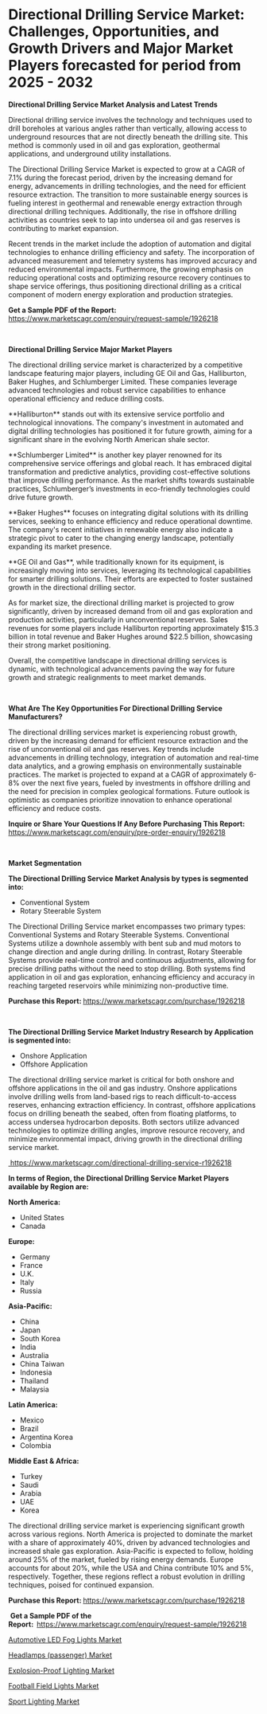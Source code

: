 <p><h1>Directional Drilling Service Market: Challenges, Opportunities, and Growth Drivers and Major Market Players forecasted for period from 2025 - 2032</h1></p><p><strong>Directional Drilling Service Market Analysis and Latest Trends</strong></p>
<p><p>Directional drilling service involves the technology and techniques used to drill boreholes at various angles rather than vertically, allowing access to underground resources that are not directly beneath the drilling site. This method is commonly used in oil and gas exploration, geothermal applications, and underground utility installations. </p><p>The Directional Drilling Service Market is expected to grow at a CAGR of 7.1% during the forecast period, driven by the increasing demand for energy, advancements in drilling technologies, and the need for efficient resource extraction. The transition to more sustainable energy sources is fueling interest in geothermal and renewable energy extraction through directional drilling techniques. Additionally, the rise in offshore drilling activities as countries seek to tap into undersea oil and gas reserves is contributing to market expansion.</p><p>Recent trends in the market include the adoption of automation and digital technologies to enhance drilling efficiency and safety. The incorporation of advanced measurement and telemetry systems has improved accuracy and reduced environmental impacts. Furthermore, the growing emphasis on reducing operational costs and optimizing resource recovery continues to shape service offerings, thus positioning directional drilling as a critical component of modern energy exploration and production strategies.</p></p>
<p><strong>Get a Sample PDF of the Report:&nbsp;</strong> <a href="https://www.marketscagr.com/enquiry/request-sample/1926218?utm_campaign=1097&utm_medium=2&utm_source=Github&utm_content=ia&utm_term=28032025&utm_id=directional-drilling-service">https://www.marketscagr.com/enquiry/request-sample/1926218</a></p>
<p>&nbsp;</p>
<p><strong>Directional Drilling Service Major Market Players</strong></p>
<p><p>The directional drilling service market is characterized by a competitive landscape featuring major players, including GE Oil and Gas, Halliburton, Baker Hughes, and Schlumberger Limited. These companies leverage advanced technologies and robust service capabilities to enhance operational efficiency and reduce drilling costs.</p><p>**Halliburton** stands out with its extensive service portfolio and technological innovations. The company's investment in automated and digital drilling technologies has positioned it for future growth, aiming for a significant share in the evolving North American shale sector.</p><p>**Schlumberger Limited** is another key player renowned for its comprehensive service offerings and global reach. It has embraced digital transformation and predictive analytics, providing cost-effective solutions that improve drilling performance. As the market shifts towards sustainable practices, Schlumberger’s investments in eco-friendly technologies could drive future growth.</p><p>**Baker Hughes** focuses on integrating digital solutions with its drilling services, seeking to enhance efficiency and reduce operational downtime. The company's recent initiatives in renewable energy also indicate a strategic pivot to cater to the changing energy landscape, potentially expanding its market presence.</p><p>**GE Oil and Gas**, while traditionally known for its equipment, is increasingly moving into services, leveraging its technological capabilities for smarter drilling solutions. Their efforts are expected to foster sustained growth in the directional drilling sector.</p><p>As for market size, the directional drilling market is projected to grow significantly, driven by increased demand from oil and gas exploration and production activities, particularly in unconventional reserves. Sales revenues for some players include Halliburton reporting approximately $15.3 billion in total revenue and Baker Hughes around $22.5 billion, showcasing their strong market positioning.</p><p>Overall, the competitive landscape in directional drilling services is dynamic, with technological advancements paving the way for future growth and strategic realignments to meet market demands.</p></p>
<p>&nbsp;</p>
<p><strong>What Are The Key Opportunities For Directional Drilling Service Manufacturers?</strong></p>
<p><p>The directional drilling services market is experiencing robust growth, driven by the increasing demand for efficient resource extraction and the rise of unconventional oil and gas reserves. Key trends include advancements in drilling technology, integration of automation and real-time data analytics, and a growing emphasis on environmentally sustainable practices. The market is projected to expand at a CAGR of approximately 6-8% over the next five years, fueled by investments in offshore drilling and the need for precision in complex geological formations. Future outlook is optimistic as companies prioritize innovation to enhance operational efficiency and reduce costs.</p></p>
<p><strong>Inquire or Share Your Questions If Any Before Purchasing This Report:</strong> <a href="https://www.marketscagr.com/enquiry/pre-order-enquiry/1926218?utm_campaign=1097&utm_medium=2&utm_source=Github&utm_content=ia&utm_term=28032025&utm_id=directional-drilling-service">https://www.marketscagr.com/enquiry/pre-order-enquiry/1926218</a></p>
<p>&nbsp;</p>
<p><strong>Market Segmentation</strong></p>
<p><strong>The Directional Drilling Service Market Analysis by types is segmented into:</strong></p>
<p><ul><li>Conventional System</li><li>Rotary Steerable System</li></ul></p>
<p><p>The Directional Drilling Service market encompasses two primary types: Conventional Systems and Rotary Steerable Systems. Conventional Systems utilize a downhole assembly with bent sub and mud motors to change direction and angle during drilling. In contrast, Rotary Steerable Systems provide real-time control and continuous adjustments, allowing for precise drilling paths without the need to stop drilling. Both systems find application in oil and gas exploration, enhancing efficiency and accuracy in reaching targeted reservoirs while minimizing non-productive time.</p></p>
<p><strong>Purchase this Report:&nbsp;</strong><a href="https://www.marketscagr.com/purchase/1926218?utm_campaign=1097&utm_medium=2&utm_source=Github&utm_content=ia&utm_term=28032025&utm_id=directional-drilling-service">https://www.marketscagr.com/purchase/1926218</a></p>
<p>&nbsp;</p>
<p><strong>The Directional Drilling Service Market Industry Research by Application is segmented into:</strong></p>
<p><ul><li>Onshore Application</li><li>Offshore Application</li></ul></p>
<p><p>The directional drilling service market is critical for both onshore and offshore applications in the oil and gas industry. Onshore applications involve drilling wells from land-based rigs to reach difficult-to-access reserves, enhancing extraction efficiency. In contrast, offshore applications focus on drilling beneath the seabed, often from floating platforms, to access undersea hydrocarbon deposits. Both sectors utilize advanced technologies to optimize drilling angles, improve resource recovery, and minimize environmental impact, driving growth in the directional drilling service market.</p></p>
<p><a href="https://www.marketscagr.com/directional-drilling-service-r1926218?utm_campaign=1097&utm_medium=2&utm_source=Github&utm_content=ia&utm_term=28032025&utm_id=directional-drilling-service">&nbsp;https://www.marketscagr.com/directional-drilling-service-r1926218</a></p>
<p><strong>In terms of Region, the Directional Drilling Service Market Players available by Region are:</strong></p>
<p>
    <p> <strong> North America: </strong>
        <ul>
            <li>United States</li>
            <li>Canada</li>
        </ul>
        </p> 
    <p> <strong> Europe: </strong>
        <ul>
            <li>Germany</li>
            <li>France</li>
            <li>U.K.</li>
            <li>Italy</li>
            <li>Russia</li>
        </ul>
        </p> 
    <p> <strong> Asia-Pacific: </strong>
        <ul>
            <li>China</li>
            <li>Japan</li>
            <li>South Korea</li>
            <li>India</li>
            <li>Australia</li>
            <li>China Taiwan</li>
            <li>Indonesia</li>
            <li>Thailand</li>
            <li>Malaysia</li>
        </ul>
        </p> 
    <p> <strong> Latin America: </strong>
        <ul>
            <li>Mexico</li>
            <li>Brazil</li>
            <li>Argentina Korea</li>
            <li>Colombia</li>
        </ul>
        </p> 
    <p> <strong> Middle East & Africa: </strong>
        <ul>
            <li>Turkey</li>
            <li>Saudi</li>
            <li>Arabia</li>
            <li>UAE</li>
            <li>Korea</li>
        </ul>
    </p>
    </p>
<p><p>The directional drilling service market is experiencing significant growth across various regions. North America is projected to dominate the market with a share of approximately 40%, driven by advanced technologies and increased shale gas exploration. Asia-Pacific is expected to follow, holding around 25% of the market, fueled by rising energy demands. Europe accounts for about 20%, while the USA and China contribute 10% and 5%, respectively. Together, these regions reflect a robust evolution in drilling techniques, poised for continued expansion.</p></p>
<p><strong>Purchase this Report: </strong><a href="https://www.marketscagr.com/purchase/1926218?utm_campaign=1097&utm_medium=2&utm_source=Github&utm_content=ia&utm_term=28032025&utm_id=directional-drilling-service">https://www.marketscagr.com/purchase/1926218</a></p>
<p>&nbsp;<strong>Get a Sample PDF of the Report:&nbsp;&nbsp;</strong><a href="https://www.marketscagr.com/enquiry/request-sample/1926218?utm_campaign=1097&utm_medium=2&utm_source=Github&utm_content=ia&utm_term=28032025&utm_id=directional-drilling-service">https://www.marketscagr.com/enquiry/request-sample/1926218</a></p>
<p><strong></strong></p>
<p><p><a href="https://github.com/giulyankela/Market-Research-Report-List-1/blob/main/automotive-led-fog-lights-market.md?utm_campaign=1097&utm_medium=2&utm_source=Github&utm_content=ia&utm_term=28032025&utm_id=directional-drilling-service">Automotive LED Fog Lights Market</a></p><p><a href="https://github.com/theyasnare5w/Market-Research-Report-List-1/blob/main/headlamps-passenger-market.md?utm_campaign=1097&utm_medium=2&utm_source=Github&utm_content=ia&utm_term=28032025&utm_id=directional-drilling-service">Headlamps (passenger) Market</a></p><p><a href="https://github.com/arifasabeygb/Market-Research-Report-List-1/blob/main/explosion-proof-lighting-market.md?utm_campaign=1097&utm_medium=2&utm_source=Github&utm_content=ia&utm_term=28032025&utm_id=directional-drilling-service">Explosion-Proof Lighting Market</a></p><p><a href="https://github.com/nacarnzina/Market-Research-Report-List-1/blob/main/football-field-lights-market.md?utm_campaign=1097&utm_medium=2&utm_source=Github&utm_content=ia&utm_term=28032025&utm_id=directional-drilling-service">Football Field Lights Market</a></p><p><a href="https://github.com/kaidaloeckf7/Market-Research-Report-List-1/blob/main/sport-lighting-market.md?utm_campaign=1097&utm_medium=2&utm_source=Github&utm_content=ia&utm_term=28032025&utm_id=directional-drilling-service">Sport Lighting Market</a></p></p>